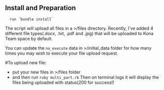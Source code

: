 ## Install and Preparation

``` 
  run `bundle install`
```

The script will upload all files in a >/files directory. Recently, I've added 4 different file types(.docx, .txt, .pdf and .jpg) that will be uploaded to Kona Team space by default.

You can update the `no_execute` data in >/initial_data folder for how many times you may wish to execute your file upload request. 

#To upload new file:
  - put your new files in >/files folder
  - and then run `ruby multi_part.rb`
Then on terminal logs it will display the files being uploaded with status(200 for success!)
  
